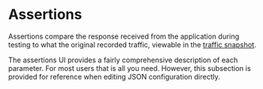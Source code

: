 # Assertions

Assertions compare the response received from the application during testing to
what the original recorded traffic, viewable in the [traffic
snapshot](../../../analyze/traffic-viewer/view-snapshot).

The assertions UI provides a fairly comprehensive description of each parameter.
For most users that is all you need. However, this subsection is provided for
reference when editing JSON configuration directly.

